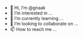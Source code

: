 - 👋 Hi, I’m @gnaak
- 👀 I’m interested in ...
- 🌱 I’m currently learning ...
- 💞️ I’m looking to collaborate on ...
- 📫 How to reach me ...

<!---
gnaak/gnaak is a ✨ special ✨ repository because its `README.md` (this file) appears on your GitHub profile.
You can click the Preview link to take a look at your changes.
--->
